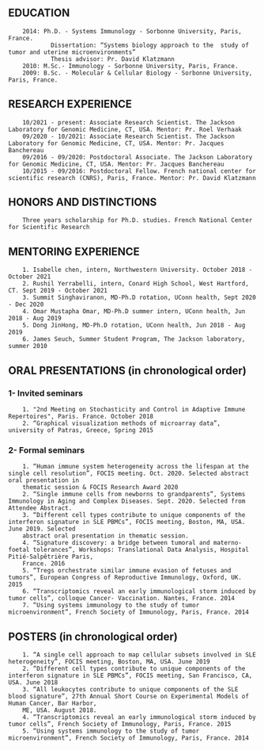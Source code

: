 ## EDUCATION

        2014: Ph.D. - Systems Immunology - Sorbonne University, Paris, France.
                Dissertation: “Systems biology approach to the 	study of tumor and uterine microenvironments”
                Thesis advisor: Pr. David Klatzmann
        2010: M.Sc.- Immunology - Sorbonne University, Paris, France.
        2009: B.Sc. - Molecular & Cellular Biology - Sorbonne University, Paris, France.

## RESEARCH EXPERIENCE

        10/2021 - present: Associate Research Scientist. The Jackson Laboratory for Genomic Medicine, CT, USA. Mentor: Pr. Roel Verhaak
        09/2020 - 10/2021: Associate Research Scientist. The Jackson Laboratory for Genomic Medicine, CT, USA. Mentor: Pr. Jacques Banchereau
        09/2016 - 09/2020: Postdoctoral Associate. The Jackson Laboratory for Genomic Medicine, CT, USA. Mentor: Pr. Jacques Banchereau
        10/2015 - 09/2016: Postdoctoral Fellow. French national center for scientific research (CNRS), Paris, France. Mentor: Pr. David Klatzmann

## HONORS AND DISTINCTIONS
        Three years scholarship for Ph.D. studies. French National Center for Scientific Research


## MENTORING EXPERIENCE
        1. Isabelle chen, intern, Northwestern University. October 2018 - October 2021
        2. Rushil Yerrabelli, intern, Conard High School, West Hartford, CT. Sept 2019 - October 2021
        3. Summit Singhaviranon, MD-Ph.D rotation, UConn health, Sept 2020 - Dec 2020
        4. Omar Mustapha Omar, MD-Ph.D summer intern, UConn health, Jun 2018 - Aug 2019
        5. Dong JinHong, MD-Ph.D rotation, UConn health, Jun 2018 - Aug 2019
        6. James Seuch, Summer Student Program, The Jackson laboratory, summer 2010
        
## ORAL PRESENTATIONS (in chronological order)

### 1- Invited seminars
        1. "2nd Meeting on Stochasticity and Control in Adaptive Immune Repertoires", Paris. France. October 2018
        2. “Graphical visualization methods of microarray data”, university of Patras, Greece, Spring 2015

### 2- Formal seminars
        1. “Human immune system heterogeneity across the lifespan at the single cell resolution”, FOCIS meeting. Oct. 2020. Selected abstract oral presentation in 
        thematic session & FOCIS Research Award 2020
        2. “Single immune cells from newborns to grandparents”, Systems Immunology in Aging and Complex Diseases. Sept. 2020. Selected from Attendee Abstract.
        3. “Different cell types contribute to unique components of the interferon signature in SLE PBMCs”, FOCIS meeting, Boston, MA, USA. June 2019. Selected 
        abstract oral presentation in thematic session.
        4. “Signature discovery: a bridge between tumoral and materno-foetal tolerances”, Workshops: Translational Data Analysis, Hospital Pitié-Salpêtrière Paris, 
        France. 2016
        5. “Tregs orchestrate similar immune evasion of fetuses and tumors”, European Congress of Reproductive Immunology, Oxford, UK. 2015
        6. “Transcriptomics reveal an early immunological storm induced by tumor cells”, colloque Cancer- Vaccination. Nantes, France. 2014
        7. “Using systems immunology to the study of tumor microenvironment”, French Society of Immunology, Paris, France. 2014

## POSTERS (in chronological order)

        1. “A single cell approach to map cellular subsets involved in SLE heterogeneity”, FOCIS meeting, Boston, MA, USA. June 2019
        2. “Different cell types contribute to unique components of the interferon signature in SLE PBMCs”, FOCIS meeting, San Francisco, CA, USA. June 2018
        3. “All leukocytes contribute to unique components of the SLE blood signature”, 27th Annual Short Course on Experimental Models of Human Cancer, Bar Harbor, 
        ME, USA. August 2018.
        4. “Transcriptomics reveal an early immunological storm induced by tumor cells”, French Society of Immunology, Paris, France. 2015
        5. “Using systems immunology to the study of tumor microenvironment”, French Society of Immunology, Paris, France. 2014







